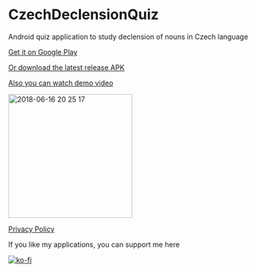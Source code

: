 # CzechDeclensionQuiz
Android quiz application to study declension of nouns in Czech language

<a href="https://play.google.com/store/apps/details?id=com.usharik.app">Get it on Google Play</a>

<a href="https://github.com/usharik/CzechDeclensionQuiz/releases/download/2.10/app-release.apk">Or download the latest release APK</a>

<a href="https://www.youtube.com/watch?v=tfY8J9ZHEnU">Also you can watch demo video</a>

<img width="249" alt="2018-06-16 20 25 17" src="https://user-images.githubusercontent.com/15856751/41592267-4c107f64-73bc-11e8-89ce-f618351bb28d.png">

[Privacy Policy](privacy_policy.md)

If you like my applications, you can support me here

[![ko-fi](https://www.ko-fi.com/img/donate_sm.png)](https://ko-fi.com/X8X8NI26)
